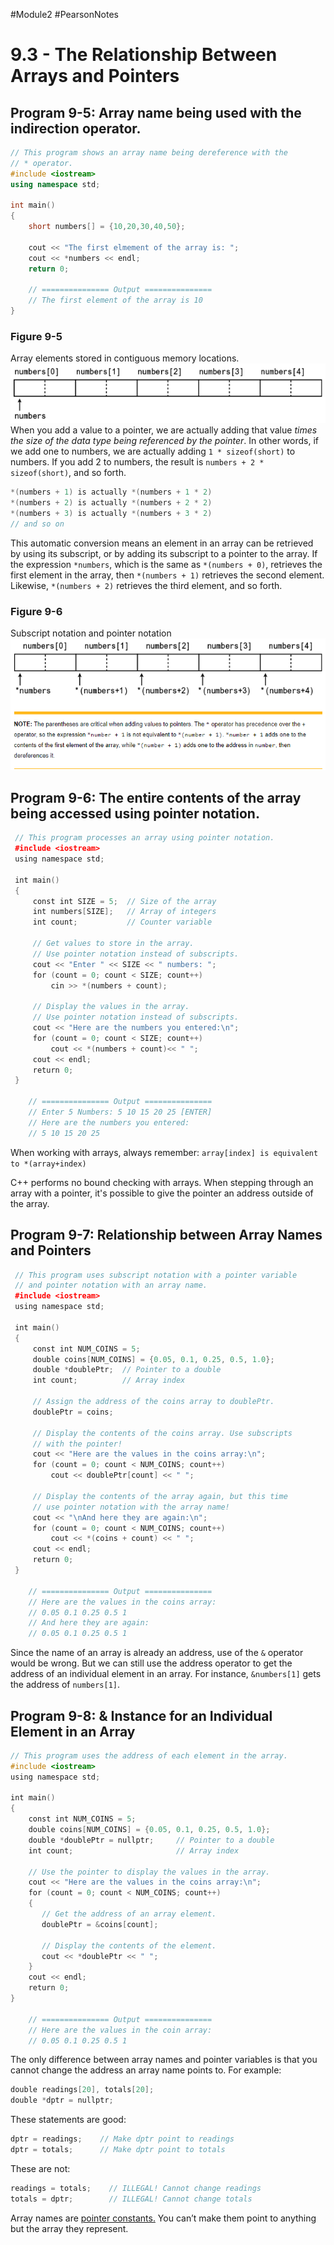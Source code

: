 #Module2 #PearsonNotes 
# 9.3 - The Relationship Between Arrays and Pointers
## Program 9-5: Array name being used with the indirection operator.
```c++
// This program shows an array name being dereference with the 
// * operator.
#include <iostream>
using namespace std;

int main()
{
	short numbers[] = {10,20,30,40,50};

	cout << "The first elmement of the array is: ";
	cout << *numbers << endl;
	return 0;

	// =============== Output ===============
	// The first element of the array is 10
}
```

### Figure 9-5
Array elements stored in contiguous memory locations.
![9.3 - Figure 9-5](/Module%202/Pearson%20Notes/9.3%20Photos/9.3%20-%20Figure%209-5.png)
When you add a value to a pointer, we are actually adding that value *times the size of the data type being referenced by the pointer*. 
In other words, if we add one to numbers, we are actually adding `1 * sizeof(short)` to numbers. If you add 2 to numbers, the result is `numbers + 2 * sizeof(short)`, and so forth.
```c++
*(numbers + 1) is actually *(numbers + 1 * 2) 
*(numbers + 2) is actually *(numbers + 2 * 2) 
*(numbers + 3) is actually *(numbers + 3 * 2)
// and so on
```
This automatic conversion means an element in an array can be retrieved by using its subscript, or by adding its subscript to a pointer to the array. If the expression ­`*numbers`, which is the same as `*(numbers + 0)`, retrieves the first element in the array, then ­`*(numbers + 1)` retrieves the second element. Likewise, `*(numbers + 2)` retrieves the third element, and so forth. 

### Figure 9-6
Subscript notation and pointer notation
![9.3 - Figure 9-6](/Module%202/Pearson%20Notes/9.3%20Photos/9.3%20-%20Figure%209-6.png)

## Program 9-6: The entire contents of the array being accessed using pointer notation.
```c++
 // This program processes an array using pointer notation.
 #include <iostream>
 using namespace std;

 int main()
 {
     const int SIZE = 5;  // Size of the array
     int numbers[SIZE];   // Array of integers
     int count;           // Counter variable
    
	 // Get values to store in the array.
     // Use pointer notation instead of subscripts.
     cout << "Enter " << SIZE << " numbers: ";
     for (count = 0; count < SIZE; count++)
         cin >> *(numbers + count);

     // Display the values in the array.
     // Use pointer notation instead of subscripts.
     cout << "Here are the numbers you entered:\n";
     for (count = 0; count < SIZE; count++)
         cout << *(numbers + count)<< " ";
     cout << endl;
     return 0;
 }

	// =============== Output ===============
	// Enter 5 Numbers: 5 10 15 20 25 [ENTER]
	// Here are the numbers you entered:
	// 5 10 15 20 25
```
When working with arrays, always remember: 
`array[index] is equivalent to *(array+index)`

C++ performs no bound checking with arrays. When stepping through an array with a pointer, it's possible to give the pointer an address outside of the array.

## Program 9-7: Relationship between Array Names and Pointers
```c++
 // This program uses subscript notation with a pointer variable
 // and pointer notation with an array name.
 #include <iostream>
 using namespace std;
 
 int main()
 {
     const int NUM_COINS = 5;
     double coins[NUM_COINS] = {0.05, 0.1, 0.25, 0.5, 1.0};
     double *doublePtr;  // Pointer to a double
     int count;          // Array index

     // Assign the address of the coins array to doublePtr.
     doublePtr = coins;

     // Display the contents of the coins array. Use subscripts
     // with the pointer!
     cout << "Here are the values in the coins array:\n";
     for (count = 0; count < NUM_COINS; count++)
         cout << doublePtr[count] << " ";

     // Display the contents of the array again, but this time
     // use pointer notation with the array name!
     cout << "\nAnd here they are again:\n";
     for (count = 0; count < NUM_COINS; count++)
         cout << *(coins + count) << " ";
     cout << endl;
     return 0;
 }

	// =============== Output ===============
	// Here are the values in the coins array:
	// 0.05 0.1 0.25 0.5 1
	// And here they are again:
	// 0.05 0.1 0.25 0.5 1
```
Since the name of an array is already an address, use of the `&` operator would be wrong. But we can still use the address operator to get the address of an individual element in an array. For instance, `&numbers[1]` gets the address of `numbers[1]`.

## Program 9-8: & Instance for an Individual Element in an Array
```c++
// This program uses the address of each element in the array. 
#include <iostream> 
using namespace std; 

int main() 
{ 
    const int NUM_COINS = 5; 
    double coins[NUM_COINS] = {0.05, 0.1, 0.25, 0.5, 1.0}; 
    double *doublePtr = nullptr;     // Pointer to a double 
    int count;                       // Array index 

    // Use the pointer to display the values in the array. 
    cout << "Here are the values in the coins array:\n"; 
    for (count = 0; count < NUM_COINS; count++) 
    { 
       // Get the address of an array element. 
       doublePtr = &coins[count]; 

       // Display the contents of the element. 
       cout << *doublePtr << " "; 
    } 
    cout << endl; 
    return 0; 
} 

	// =============== Output ===============
	// Here are the values in the coin array:
	// 0.05 0.1 0.25 0.5 1
```
The only difference between array names and pointer variables is that you cannot change the address an array name points to. For example:
```c++
double readings[20], totals[20]; 
double *dptr = nullptr;
```
These statements are good:
```c++
dptr = readings;    // Make dptr point to readings
dptr = totals;      // Make dptr point to totals
```
These are not:
```c++
readings = totals;    // ILLEGAL! Cannot change readings
totals = dptr;        // ILLEGAL! Cannot change totals
```
Array names are <u>pointer constants.</u> You can’t make them point to anything but the array they represent.